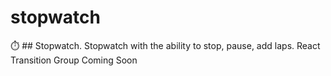 # stopwatch
:stopwatch: ## Stopwatch. Stopwatch with the ability to stop, pause, add laps. React Transition Group Coming Soon
